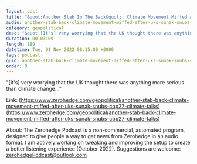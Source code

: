 ```yaml
---
layout: post
title: "&quot;Another Stab In The Back&quot;: Climate Movement Miffed After UK's Sunak Snubs Cop27 Climate Talks"
audio: another-stab-back-climate-movement-miffed-after-uks-sunak-snubs-cop27-climate-talks-0
category: geopolitical
desc: "&quot;[It's] very worrying that the UK thought there was anything more serious than climate change...&quot;"
duration: 00:03:09
length: 189
datetime: Tue, 01 Nov 2022 08:15:00 +0000
tags: podcast
guid: another-stab-back-climate-movement-miffed-after-uks-sunak-snubs-cop27-climate-talks-0
order: 0
---
```

&quot;[It's] very worrying that the UK thought there was anything more serious than climate change...&quot;

Link: [https://www.zerohedge.com/geopolitical/another-stab-back-climate-movement-miffed-after-uks-sunak-snubs-cop27-climate-talks](https://www.zerohedge.com/geopolitical/another-stab-back-climate-movement-miffed-after-uks-sunak-snubs-cop27-climate-talks)

About: The Zerohedge Podcast is a non-commercial, automated program, designed to give people a way to get news from Zerohedge in an audio format.  I am actively working on tweaking and improving the setup to create a better listening experience (October 2022).  Suggestions are welcome: [zerohedgePodcast@outlook.com](mailto:zerohedgePodcast@outlook.com)